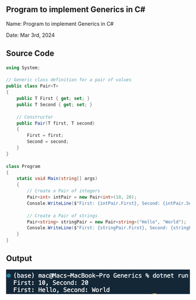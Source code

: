 ## Program to implement Generics in C#

Name: Program to implement Generics in C#

Date: Mar 3rd, 2024

## Source Code

```csharp // See https://aka.ms/new-console-template for more information
using System;

// Generic class definition for a pair of values
public class Pair<T>
{
    public T First { get; set; }
    public T Second { get; set; }

    // Constructor
    public Pair(T first, T second)
    {
        First = first;
        Second = second;
    }
}

class Program
{
    static void Main(string[] args)
    {
        // Create a Pair of integers
        Pair<int> intPair = new Pair<int>(10, 20);
        Console.WriteLine($"First: {intPair.First}, Second: {intPair.Second}");

        // Create a Pair of strings
        Pair<string> stringPair = new Pair<string>("Hello", "World");
        Console.WriteLine($"First: {stringPair.First}, Second: {stringPair.Second}");
    }
}

```

## Output

![Program to implement Generics in C#](./output.png)
